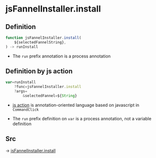 # jsFannelInstaller.install

## Definition

```js.js
function jsFannelInstaller.install(
	${selectedFannelString},
) -> runInstall
```

- The `run` prefix annotation is a process annotation
## Definition by js action

```js.js
var=runInstall
	?func=jsFannelInstaller.install
	?args=
		&selectedFannel=${String}
```

- [js action](#) is annotation-oriented language based on javascript in `CommandClick`

- The `run` prefix definition on `var` is a process annotation, not a variable definition

## Src

-> [jsFannelInstaller.install](https://github.com/puutaro/CommandClick/blob/master/app/src/main/java/com/puutaro/commandclick/fragment_lib/terminal_fragment/js_interface/JsFannelInstaller.kt#L15)


